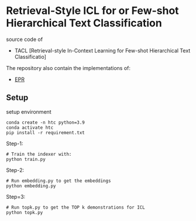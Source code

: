 # Retrieval-Style ICL for or Few-shot Hierarchical Text Classification

source code of
- TACL [Retrieval-style In-Context Learning for Few-shot Hierarchical Text Classificatio]

The repository also contain the implementations of:
- [EPR](https://github.com/OhadRubin/EPR)

## Setup

setup environment 

```
conda create -n htc python=3.9
conda activate htc
pip install -r requirement.txt 
```
Step-1:
```
# Train the indexer with:
python train.py
```

Step-2:
```
# Run embedding.py to get the embeddings
python embedding.py
```

Step=3:
```
# Run topk.py to get the TOP k demonstrations for ICL
python topk.py
```